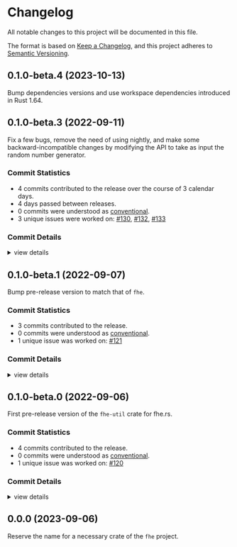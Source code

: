 # Changelog

All notable changes to this project will be documented in this file.

The format is based on [Keep a Changelog](https://keepachangelog.com/en/1.0.0/),
and this project adheres to [Semantic Versioning](https://semver.org/spec/v2.0.0.html).

## 0.1.0-beta.4 (2023-10-13)

Bump dependencies versions and use workspace dependencies introduced in Rust 1.64.

## 0.1.0-beta.3 (2022-09-11)

Fix a few bugs, remove the need of using nightly, and make some backward-incompatible changes by modifying the API to take as input the random number generator.

### Commit Statistics

<csr-read-only-do-not-edit/>

 - 4 commits contributed to the release over the course of 3 calendar days.
 - 4 days passed between releases.
 - 0 commits were understood as [conventional](https://www.conventionalcommits.org).
 - 3 unique issues were worked on: [#130](https://github.com/tlepoint/fhe.rs/issues/130), [#132](https://github.com/tlepoint/fhe.rs/issues/132), [#133](https://github.com/tlepoint/fhe.rs/issues/133)

### Commit Details

<csr-read-only-do-not-edit/>

<details><summary>view details</summary>

 * **[#130](https://github.com/tlepoint/fhe.rs/issues/130)**
    - Remove some nightly features, see #117 ([`6361fa3`](https://github.com/tlepoint/fhe.rs/commit/6361fa3ce322b16551cfe4856a49e3933d85c872))
 * **[#132](https://github.com/tlepoint/fhe.rs/issues/132)**
    - Remove the nightly features, except for code coverage and formatting ([`b573138`](https://github.com/tlepoint/fhe.rs/commit/b573138d682e69c3553c2e4ae4a1b7f7a65dbe5d))
 * **[#133](https://github.com/tlepoint/fhe.rs/issues/133)**
    - Explicitely specify the RNG everytime randomness is involved. Fixes #128 ([`8aafe43`](https://github.com/tlepoint/fhe.rs/commit/8aafe4396d0b771e6aa25257c7daa61c109eb367))
 * **Uncategorized**
    - Bump all version to beta.3 ([`b300590`](https://github.com/tlepoint/fhe.rs/commit/b3005904a62d1e39c1dde908054f24d1d96e8547))
</details>

## 0.1.0-beta.1 (2022-09-07)

Bump pre-release version to match that of `fhe`.

### Commit Statistics

<csr-read-only-do-not-edit/>

 - 3 commits contributed to the release.
 - 0 commits were understood as [conventional](https://www.conventionalcommits.org).
 - 1 unique issue was worked on: [#121](https://github.com/tlepoint/fhe.rs/issues/121)

### Commit Details

<csr-read-only-do-not-edit/>

<details><summary>view details</summary>

 * **[#121](https://github.com/tlepoint/fhe.rs/issues/121)**
    - Remove features, remove utilities crate, bump versions ([`570943a`](https://github.com/tlepoint/fhe.rs/commit/570943ae1822888a2ccb27412619ab3355b3ea3a))
 * **Uncategorized**
    - Release fhe-util v0.1.0-beta.1 ([`49d32b7`](https://github.com/tlepoint/fhe.rs/commit/49d32b737bf3e943aab7861c375e269cb7971740))
    - Bump version fhe-util ([`136134c`](https://github.com/tlepoint/fhe.rs/commit/136134ccefb563780a34c356c2a646f18285630b))
</details>

## 0.1.0-beta.0 (2022-09-06)

First pre-release version of the `fhe-util` crate for fhe.rs.

### Commit Statistics

<csr-read-only-do-not-edit/>

 - 4 commits contributed to the release.
 - 0 commits were understood as [conventional](https://www.conventionalcommits.org).
 - 1 unique issue was worked on: [#120](https://github.com/tlepoint/fhe.rs/issues/120)

### Commit Details

<csr-read-only-do-not-edit/>

<details><summary>view details</summary>

 * **[#120](https://github.com/tlepoint/fhe.rs/issues/120)**
    - Move internal to crates as they would be published, add changelog ([`cd3ba02`](https://github.com/tlepoint/fhe.rs/commit/cd3ba026d01275672e0c3f5e1d32aa473cde7978))
 * **Uncategorized**
    - Release fhe-traits v0.1.0-beta.0, fhe-util v0.1.0-beta.0, fhe-math v0.1.0-beta.0, fhe v0.1.0-beta.0 ([`e81e1c6`](https://github.com/tlepoint/fhe.rs/commit/e81e1c60769e63c52ad3885d16249161074ca293))
    - Update changelog ([`85a00a1`](https://github.com/tlepoint/fhe.rs/commit/85a00a1b8113e4dc8b1d4e9d19fc6c354fb6ae0e))
    - Switch version to a pre-release number ([`cd8d3b2`](https://github.com/tlepoint/fhe.rs/commit/cd8d3b2d383367239436adcc2508bdbe816b9981))
</details>

## 0.0.0 (2023-09-06)

Reserve the name for a necessary crate of the `fhe` project.

